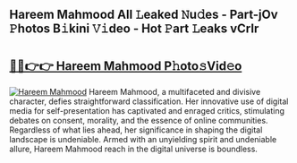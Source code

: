 ## Hareem Mahmood All 𝙻eaked 𝙽u𝚍es - Part-jOv 𝙿hotos B𝚒kini 𝚅𝚒deo - Hot 𝙿art 𝙻eaks vCrIr

# <h2><a href="http://ld17fp.urlbe.top/?page=Hareem+Mahmood">🔗🔗👉👉 Hareem Mahmood P𝚑oto𝚜Vid𝚎o</a></h2>

[![Hareem Mahmood](https://i.imgur.com/eBuTRDB.gif)](http://ld17fp.urlbe.top/?page=Hareem+Mahmood)
Hareem Mahmood, a multifaceted and divisive character, defies straightforward classification. Her innovative use of digital media for self-presentation has captivated and enraged critics, stimulating debates on consent, morality, and the essence of online communities. Regardless of what lies ahead, her significance in shaping the digital landscape is undeniable. Armed with an unyielding spirit and undeniable allure, Hareem Mahmood reach in the digital universe is boundless.
